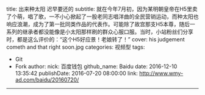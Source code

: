 title: 出来种太阳 迟早要还的
subtitle: 就在今年7月初，因为某明朝皇帝在H5里卖了个萌，唱了歌，一不小心掀起了一股老同志唱洋曲的全民营销运动，而种太阳也响应浪潮，成为了第一批同类作品的代表作。可能除了故宫那支H5本尊，随后一系列的继承者都没能像是小太阳那样刷的群众心服口服。当时，小站粉丝们分享时，都是这么评价的：“这个H5好应景！老娘转了！”
cover: his judgement cometh and that right soon.jpg
categories: 视频型
tags:
  - Git
  - Fork
author:
  nick: 百度钱包
  github_name: Baidu
date: 2016-12-10 13:35:42
publishDate: 2016-07-20 08:00:00
link: http://www.wmy-ad.com/baidu/20160720/
---

<!-- more -->
